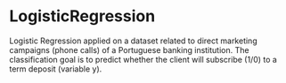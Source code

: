 # LogisticRegression
Logistic Regression applied on a dataset related to direct marketing campaigns (phone calls) of a Portuguese banking institution. The classification goal is to predict whether the client will subscribe (1/0) to a term deposit (variable y). 
